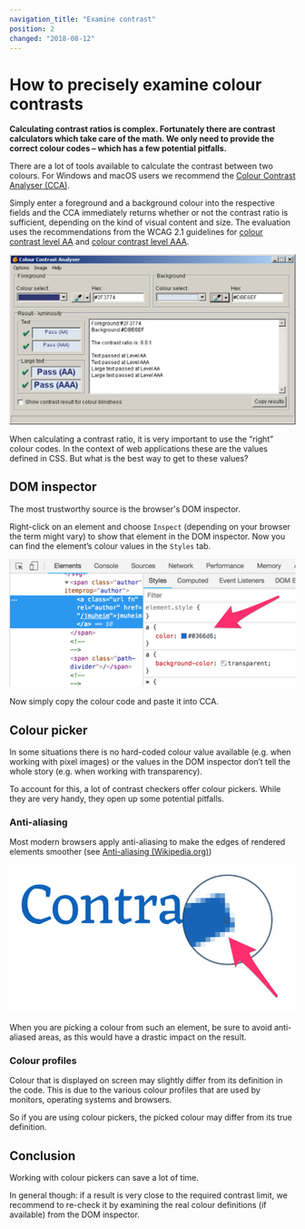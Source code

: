 ```yaml
---
navigation_title: "Examine contrast"
position: 2
changed: "2018-08-12"
---
```


# How to precisely examine colour contrasts

**Calculating contrast ratios is complex. Fortunately there are contrast calculators which take care of the math. We only need to provide the correct colour codes – which has a few potential pitfalls.**

There are a lot of tools available to calculate the contrast between two colours. For Windows and macOS users we recommend the [Colour Contrast Analyser (CCA)](/setup/helper-tools/colour-contrast-analyser/).

Simply enter a foreground and a background colour into the respective fields and the CCA immediately returns whether or not the contrast ratio is sufficient, depending on the kind of visual content and size. The evaluation uses the recommendations from the WCAG 2.1 guidelines for [colour contrast level AA](https://www.w3.org/TR/WCAG21/#contrast-minimum) and [colour contrast level AAA](https://www.w3.org/TR/WCAG21/#contrast-enhanced).

![Colour Contrast Analyser window](_media/colour-contrast-analyser-window.png)

When calculating a contrast ratio, it is very important to use the “right” colour codes. In the context of web applications these are the values defined in CSS. But what is the best way to get to these values?

## DOM inspector

The most trustworthy source is the browser's DOM inspector.

Right-click on an element and choose `Inspect` (depending on your browser the term might vary) to show that element in the DOM inspector. Now you can find the element’s colour values in the `Styles` tab.

![Displaying an element's colour definition in the DOM inspector](_media/dom-inspector.png)

Now simply copy the colour code and paste it into CCA.

## Colour picker

In some situations there is no hard-coded colour value available (e.g. when working with pixel images) or the values in the DOM inspector don’t tell the whole story (e.g. when working with transparency).

To account for this, a lot of contrast checkers offer colour pickers. While they are very handy, they open up some potential pitfalls.

### Anti-aliasing

Most modern browsers apply anti-aliasing to make the edges of rendered elements smoother (see [Anti-aliasing (Wikipedia.org)](https://en.wikipedia.org/wiki/Spatial_anti-aliasing))

![An anti-aliased text](_media/anti-alias.png)

When you are picking a colour from such an element, be sure to avoid anti-aliased areas, as this would have a drastic impact on the result.

### Colour profiles

Colour that is displayed on screen may slightly differ from its definition in the code. This is due to the various colour profiles that are used by monitors, operating systems and browsers.

So if you are using colour pickers, the picked colour may differ from its true definition.

## Conclusion

Working with colour pickers can save a lot of time.

In general though: if a result is very close to the required contrast limit, we recommend to re-check it by examining the real colour definitions (if available) from the DOM inspector.
